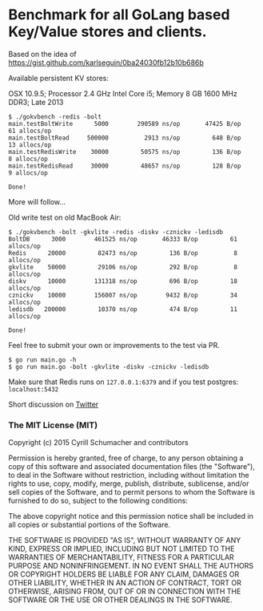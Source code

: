 # Benchmark for all GoLang based Key/Value stores and clients.

Based on the idea of https://gist.github.com/karlseguin/0ba24030fb12b10b686b

Available persistent KV stores:

OSX 10.9.5; Processor  2.4 GHz Intel Core i5; Memory  8 GB 1600 MHz DDR3; Late 2013

```
$ ./gokvbench -redis -bolt
main.testBoltWrite	    5000	    290589 ns/op	   47425 B/op	      61 allocs/op
main.testBoltRead	  500000	      2913 ns/op	     648 B/op	      13 allocs/op
main.testRedisWrite	   30000	     50575 ns/op	     136 B/op	       8 allocs/op
main.testRedisRead	   30000	     48657 ns/op	     128 B/op	       9 allocs/op

Done!
```

More will follow...

Old write test on old MacBook Air:

```
$ ./gokvbench -bolt -gkvlite -redis -diskv -cznickv -ledisdb
BoltDB	    3000	    461525 ns/op	   46333 B/op	      61 allocs/op
Redis	   20000	     82473 ns/op	     136 B/op	       8 allocs/op
gkvlite	   50000	     29106 ns/op	     292 B/op	       8 allocs/op
diskv	   10000	    131318 ns/op	     696 B/op	      18 allocs/op
cznickv	   10000	    156007 ns/op	    9432 B/op	      34 allocs/op
ledisdb	  200000	     10370 ns/op	     474 B/op	      11 allocs/op

Done!
```

Feel free to submit your own or improvements to the test via PR.

```
$ go run main.go -h
$ go run main.go -bolt -gkvlite -diskv -cznickv -ledisdb
```

Make sure that Redis runs on `127.0.0.1:6379` and if you test postgres: `localhost:5432`

Short discussion on [Twitter](https://twitter.com/schumacherfm/status/573060236166234112)

### The MIT License (MIT)

Copyright (c) 2015 Cyrill Schumacher and contributors

Permission is hereby granted, free of charge, to any person obtaining a copy
of this software and associated documentation files (the "Software"), to deal
in the Software without restriction, including without limitation the rights
to use, copy, modify, merge, publish, distribute, sublicense, and/or sell
copies of the Software, and to permit persons to whom the Software is
furnished to do so, subject to the following conditions:

The above copyright notice and this permission notice shall be included in
all copies or substantial portions of the Software.

THE SOFTWARE IS PROVIDED "AS IS", WITHOUT WARRANTY OF ANY KIND, EXPRESS OR
IMPLIED, INCLUDING BUT NOT LIMITED TO THE WARRANTIES OF MERCHANTABILITY,
FITNESS FOR A PARTICULAR PURPOSE AND NONINFRINGEMENT. IN NO EVENT SHALL THE
AUTHORS OR COPYRIGHT HOLDERS BE LIABLE FOR ANY CLAIM, DAMAGES OR OTHER
LIABILITY, WHETHER IN AN ACTION OF CONTRACT, TORT OR OTHERWISE, ARISING FROM,
OUT OF OR IN CONNECTION WITH THE SOFTWARE OR THE USE OR OTHER DEALINGS IN
THE SOFTWARE.